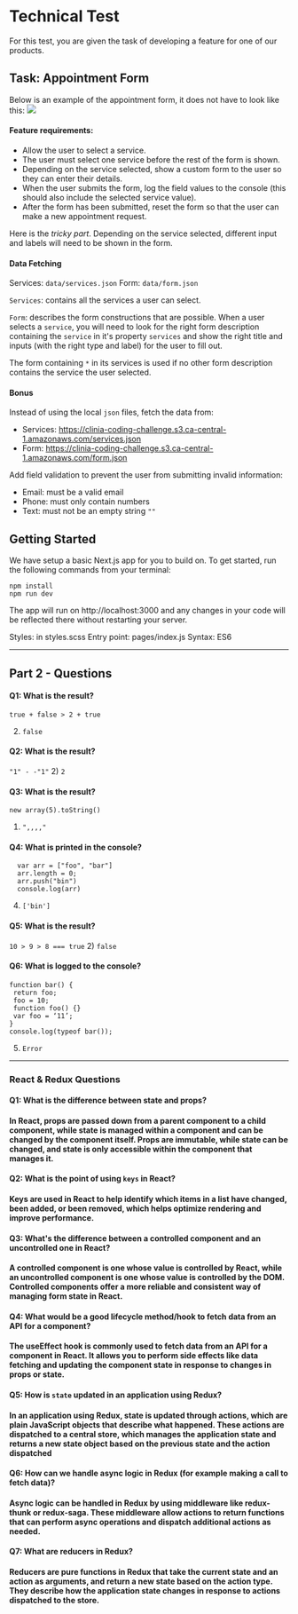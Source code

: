# Technical Test

For this test, you are given the task of developing a feature for one of our products.

## Task: Appointment Form
Below is an example of the appointment form, it does not have to look like this:
![](https://user-images.githubusercontent.com/31007761/114183240-761c6c00-9911-11eb-8b9a-fc7b3b8ca04b.png)

#### Feature requirements:
- Allow the user to select a service.
- The user must select one service before the rest of the form is shown.
- Depending on the service selected, show a custom form to the user so they can enter their details.
- When the user submits the form, log the field values to the console (this should also include the selected service value).
- After the form has been submitted, reset the form so that the user can make a new appointment request.

Here is the *tricky part*. Depending on the service selected, different input and labels will need to be shown in the form.

#### Data Fetching

Services: `data/services.json` 
Form: `data/form.json`

`Services`: contains all the services a user can select.

`Form`: describes the form constructions that are possible. When a user selects a `service`, you will need to look for the right form description containing the `service` in it's property `services` and show the right title and inputs (with the right type and label) for the user to fill out.

The form containing `*` in its services is used if no other form description contains the service the user selected.

#### Bonus
Instead of using the local `json` files, fetch the data from:
- Services: https://clinia-coding-challenge.s3.ca-central-1.amazonaws.com/services.json
- Form: https://clinia-coding-challenge.s3.ca-central-1.amazonaws.com/form.json

Add field validation to prevent the user from submitting invalid information:
- Email: must be a valid email 
- Phone: must only contain numbers
- Text: must not be an empty string `""`

## Getting Started
We have setup a basic Next.js app for you to build on. To get started, run the following commands from your terminal:

```
npm install
npm run dev
```

The app will run on http://localhost:3000 and any changes in your code will be reflected there without restarting your server.

Styles: in styles.scss
Entry point: pages/index.js
Syntax: ES6


---------------------------------------

## Part 2 - Questions

#### Q1: What is the result?
`true + false > 2 + true`

2) `false`

#### Q2: What is the result?
`"1" - -"1"`
2) `2`

#### Q3: What is the result?
`new array(5).toString()`
1) `",,,,"`

#### Q4: What is printed in the console?
```
  var arr = ["foo", "bar"]
  arr.length = 0;
  arr.push("bin")
  console.log(arr)
```
4) `['bin']`

#### Q5: What is the result?
`10 > 9 > 8 === true` 
2) `false`

#### Q6: What is logged to the console?
```
function bar() {
 return foo;
 foo = 10;
 function foo() {}
 var foo = ‘11’;
}
console.log(typeof bar());
``` 
5) `Error`

---------

### React & Redux Questions

#### Q1: What is the difference between state and props?
#### In React, props are passed down from a parent component to a child component, while state is managed within a component and can be changed by the component itself. Props are immutable, while state can be changed, and state is only accessible within the component that manages it.
#### Q2: What is the point of using `keys` in React?
#### Keys are used in React to help identify which items in a list have changed, been added, or been removed, which helps optimize rendering and improve performance.
#### Q3: What's the difference between a controlled component and an uncontrolled one in React?
#### A controlled component is one whose value is controlled by React, while an uncontrolled component is one whose value is controlled by the DOM. Controlled components offer a more reliable and consistent way of managing form state in React.
#### Q4: What would be a good lifecycle method/hook to fetch data from an API for a component?
#### The useEffect hook is commonly used to fetch data from an API for a component in React. It allows you to perform side effects like data fetching and updating the component state in response to changes in props or state.
#### Q5: How is `state` updated in an application using Redux?
#### In an application using Redux, state is updated through actions, which are plain JavaScript objects that describe what happened. These actions are dispatched to a central store, which manages the application state and returns a new state object based on the previous state and the action dispatched
#### Q6: How can we handle async logic in Redux (for example making a call to fetch data)?
#### Async logic can be handled in Redux by using middleware like redux-thunk or redux-saga. These middleware allow actions to return functions that can perform async operations and dispatch additional actions as needed.
#### Q7: What are reducers in Redux?
#### Reducers are pure functions in Redux that take the current state and an action as arguments, and return a new state based on the action type. They describe how the application state changes in response to actions dispatched to the store.
